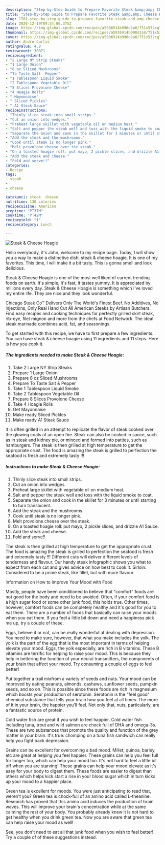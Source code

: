 ```yaml
---
description: "Step-by-Step Guide to Prepare Favorite Steak &amp;amp; Cheese Hoagie"
title: "Step-by-Step Guide to Prepare Favorite Steak &amp;amp; Cheese Hoagie"
slug: 1781-step-by-step-guide-to-prepare-favorite-steak-and-amp-cheese-hoagie
date: 2020-12-19T09:54:06.375Z
image: https://img-global.cpcdn.com/recipes/a5936914b090d2a8/751x532cq70/steak-cheese-hoagie-recipe-main-photo.jpg
thumbnail: https://img-global.cpcdn.com/recipes/a5936914b090d2a8/751x532cq70/steak-cheese-hoagie-recipe-main-photo.jpg
cover: https://img-global.cpcdn.com/recipes/a5936914b090d2a8/751x532cq70/steak-cheese-hoagie-recipe-main-photo.jpg
author: Andre Curtis
ratingvalue: 4.8
reviewcount: 38071
recipeingredient:
- "2 Large NY Strip Steaks"
- "1 Large Onion"
- "8 oz Sliced Mushrooms"
- "To Taste Salt  Pepper"
- "1 Tablespoon Liquid Smoke"
- "2 Tablespoon Vegetable Oil"
- "8 Slices Provolone Cheese"
- "4 Hoagie Rolls"
- " Mayonnaise"
- " Sliced Pickles"
- " A1 Steak Sauce"
recipeinstructions:
- "Thinly slice steak into small strips."
- "Cut an onion into wedges."
- "Preheat large skillet with vegetable oil on medium heat."
- "Salt and pepper the steak well and toss with the liquid smoke to coat."
- "Separate the onion and cook in the skillet for 3 minutes or until starting to turn translucent."
- "Add the steak and the mushrooms."
- "Cook until steak is no longer pink."
- "Melt provolone cheese over the steak."
- "On a toasted hoagie roll: put mayo, 2 pickle slices, and drizzle A1 Sauce."
- "Add the steak and cheese."
- "Fold and serve!!"
categories:
- Recipe
tags:
- steak
- 
- cheese

katakunci: steak  cheese 
nutrition: 130 calories
recipecuisine: American
preptime: "PT37M"
cooktime: "PT42M"
recipeyield: "1"
recipecategory: Lunch

---
```



![Steak &amp; Cheese Hoagie](https://img-global.cpcdn.com/recipes/a5936914b090d2a8/751x532cq70/steak-cheese-hoagie-recipe-main-photo.jpg)

Hello everybody, it's John, welcome to my recipe page. Today, I will show you a way to make a distinctive dish, steak &amp; cheese hoagie. It is one of my favorites. This time, I will make it a bit tasty. This is gonna smell and look delicious.

Steak &amp; Cheese Hoagie is one of the most well liked of current trending foods on earth. It's simple, it's fast, it tastes yummy. It is appreciated by millions every day. Steak &amp; Cheese Hoagie is something which I've loved my entire life. They are nice and they look wonderful.

Chicago Steak Co™ Delivers Only The World&#39;s Finest Beef. No Additives, No Injections, Only Real Hand Cut All American Steaks by Artisan Butchers. Find easy recipes and cooking techniques for perfectly grilled skirt steak, rib-eye, filet mignon and more from the chefs at Food Network. The ideal steak marinade combines acid, fat, and seasonings.


To get started with this recipe, we have to first prepare a few ingredients. You can have steak &amp; cheese hoagie using 11 ingredients and 11 steps. Here is how you cook it.

<!--inarticleads1-->

##### The ingredients needed to make Steak &amp; Cheese Hoagie:

1. Take 2 Large NY Strip Steaks
1. Prepare 1 Large Onion
1. Prepare 8 oz Sliced Mushrooms
1. Prepare To Taste Salt &amp; Pepper
1. Take 1 Tablespoon Liquid Smoke
1. Take 2 Tablespoon Vegetable Oil
1. Prepare 8 Slices Provolone Cheese
1. Take 4 Hoagie Rolls
1. Get  Mayonnaise
1. Make ready  Sliced Pickles
1. Make ready  A1 Steak Sauce


It is often grilled in an attempt to replicate the flavor of steak cooked over the glowing coals of an open fire. Steak can also be cooked in sauce, such as in steak and kidney pie, or minced and formed into patties, such as hamburgers. The steak is then grilled at high temperature to get the appropriate crust. The food is amazing the steak is grilled to perfection the seafood is fresh and extremely tasty !!! 

<!--inarticleads2-->

##### Instructions to make Steak &amp; Cheese Hoagie:

1. Thinly slice steak into small strips.
1. Cut an onion into wedges.
1. Preheat large skillet with vegetable oil on medium heat.
1. Salt and pepper the steak well and toss with the liquid smoke to coat.
1. Separate the onion and cook in the skillet for 3 minutes or until starting to turn translucent.
1. Add the steak and the mushrooms.
1. Cook until steak is no longer pink.
1. Melt provolone cheese over the steak.
1. On a toasted hoagie roll: put mayo, 2 pickle slices, and drizzle A1 Sauce.
1. Add the steak and cheese.
1. Fold and serve!!


The steak is then grilled at high temperature to get the appropriate crust. The food is amazing the steak is grilled to perfection the seafood is fresh and extremely tasty !!! Different cuts will deliver different levels of tenderness and flavour. Our handy steak infographic shows you what to expect from each cut and gives advice on how best to cook it. Sirloin: Considered to be a prime steak, like fillet, but with more flavour. 

Information on How to Improve Your Mood with Food


Mostly, people have been conditioned to believe that "comfort" foods are not good for the body and need to be avoided. Often, if your comfort food is a high sugar food or some other junk food, this holds true. Other times, however, comfort foods can be completely healthy and it's good for you to eat them. There are a number of foods that basically can raise your moods when you eat them. If you feel a little bit down and need a happiness pick me up, try a couple of these.

Eggs, believe it or not, can be really wonderful at dealing with depression. You need to make sure, however, that what you make includes the yolk. The yolk is the part of the egg that is the most important in terms of helping elevate your mood. Eggs, the yolk especially, are rich in B vitamins. These B vitamins are terrific for helping to raise your mood. This is because they help in bettering the function of your neural transmitters, the components of your brain that affect your mood. Try consuming a couple of eggs to feel better!

Put together a trail mixfrom a variety of seeds and nuts. Your mood can be improved by eating peanuts, almonds, cashews, sunflower seeds, pumpkin seeds, and so on. This is possible since these foods are rich in magnesium which boosts your production of serotonin. Serotonin is the "feel good" chemical substance that tells your brain how you feel at all times. The more of it in your brain, the happier you'll feel. Not only that, nuts, particularly, are a fantastic source of protein.

Cold water fish are great if you wish to feel happier. Cold water fish including tuna, trout and wild salmon are chock full of DHA and omega-3s. These are two substances that promote the quality and function of the grey matter in your brain. It's true: chomping on a tuna fish sandwich can really help you fight back depression. 

Grains can be excellent for overcoming a bad mood. Millet, quinoa, barley, etc are great at helping you feel happier. These grains can help you feel full for longer too, which can help your mood too. It's not hard to feel a little bit off when you are starving! These grains can help your mood elevate as it's easy for your body to digest them. These foods are easier to digest than others which helps kick start a rise in your blood sugar which in turn kicks up your mood to a happier place.

Green tea is excellent for moods. You were just anticipating to read that, weren't you? Green tea is chock-full of an amino acid called L-theanine. Research has proved that this amino acid induces the production of brain waves. This will improve your brain's concentration while at the same calming the rest of your body. You probably already knew it is not hard to get healthy when you drink green tea. Now you are aware that green tea can help raise your mood as well!

See, you don't need to eat all that junk food when you wish to feel better! Try  a  couple of  of  these  suggestions  instead.

